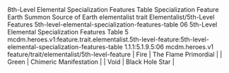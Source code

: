 <ability>
  <name>8th-Level Elemental Specialization Features Table</name>
  <keywords>
    <keyword>Specialization</keyword>
  </keywords>
  <type>Feature</type>
  <distance>Earth</distance>
  <target>Summon Source of Earth</target>
  <metadata>
    <class>elementalist</class>
    <feature_type>trait</feature_type>
    <file_dpath>Elementalist/5th-Level Features</file_dpath>
    <item_id>5th-level-elemental-specialization-features-table</item_id>
    <item_index>06</item_index>
    <item_name>5th-Level Elemental Specialization Features Table</item_name>
    <level>5</level>
    <scc>mcdm.heroes.v1:feature.trait.elementalist.5th-level-feature:5th-level-elemental-specialization-features-table</scc>
    <scdc>1.1.1:5.1.9.5:06</scdc>
    <source>mcdm.heroes.v1</source>
    <type>feature/trait/elementalist/5th-level-feature</type>
  </metadata>
  <effects>
    <effect type="mundane">| Fire           | The Flame Primordial   |
| Green          | Chimeric Manifestation |
| Void           | Black Hole Star        |</effect>
  </effects>
</ability>
